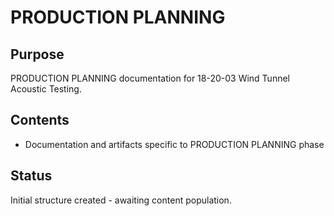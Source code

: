 # PRODUCTION PLANNING

## Purpose
PRODUCTION PLANNING documentation for 18-20-03 Wind Tunnel Acoustic Testing.

## Contents
- Documentation and artifacts specific to PRODUCTION PLANNING phase

## Status
Initial structure created - awaiting content population.

